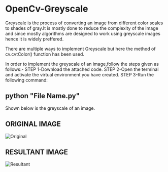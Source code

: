 # OpenCv-Greyscale
Greyscale is the process of converting an image from different color scales to shades of gray.It is mostly done to reduce the complexity of the image and since mostly algorithms are designed to work using greyscale images hence it is widely preffered.

There are multiple ways to implement Greyscale but here the method of cv.cvtColor() function has been used.

In order to implement the greyscale of an image,follow the steps given as follows:-
STEP 1-Download the attached code.
STEP 2-Open the terminal and activate the virtual environment you have created.
STEP 3-Run the following command:

python "File Name.py"
--

Shown below is the greyscale of an image.

ORIGINAL IMAGE
--
![Original](https://github.com/JAustin10/OpenCv-Greyscale/assets/133579820/41960bce-f50b-4f5f-a7f5-d5f5bb5a4beb)

RESULTANT IMAGE
--
![Resultant](https://github.com/JAustin10/OpenCv-Greyscale/assets/133579820/120439c3-6c19-4357-a9ea-48c31240485b)
